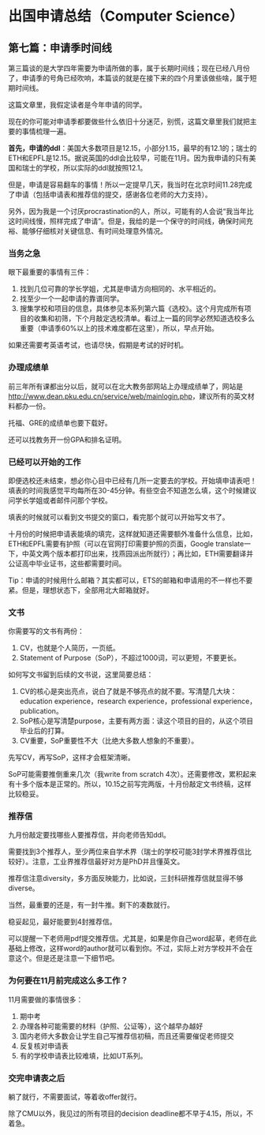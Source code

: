 # 出国申请总结（Computer Science）

## 第七篇：申请季时间线

第三篇谈的是大学四年需要为申请所做的事，属于长期时间线；现在已经八月份了，申请季的号角已经吹响，本篇谈的就是在接下来的四个月里该做些啥，属于短期时间线。

这篇文章里，我假定读者是今年申请的同学。

现在的你可能对申请季都要做些什么依旧十分迷茫，别慌，这篇文章里我们就把主要的事情梳理一遍。

**首先，申请的ddl**：美国大多数项目是12.15，小部分1.15，最早的有12.1的；瑞士的ETH和EPFL是12.15。据说英国的ddl会比较早，可能在11月。因为我申请的只有美国和瑞士的学校，所以实际的ddl就按照12.1。

但是，申请是容易翻车的事情！所以一定提早几天，我当时在北京时间11.28完成了申请（包括申请表和推荐信的提交，感谢各位老师的大力支持）。

另外，因为我是一个讨厌procrastination的人，所以，可能有的人会说“我当年比这时间线慢，照样完成了申请”。但是，我给的是一个保守的时间线，确保时间充裕、能够仔细核对关键信息、有时间处理意外情况。

### 当务之急

眼下最重要的事情有三件：

1. 找到几位可靠的学长学姐，尤其是申请方向相同的、水平相近的。
2. 找至少一个一起申请的靠谱同学。
3. 搜集学校和项目的信息，具体参见本系列第六篇《选校》。这个月完成所有项目的收集和初筛，下个月敲定选校清单。看过上一篇的同学必然知道选校多么重要（申请季60%以上的技术难度都在这里），所以，早点开始。

如果还需要考英语考试，也请尽快，假期是考试的好时机。

### 办理成绩单

前三年所有课都出分以后，就可以在北大教务部网站上办理成绩单了，网站是<http://www.dean.pku.edu.cn/service/web/mainlogin.php>，建议所有的英文材料都办一份。

托福、GRE的成绩单也要下载好。

还可以找教务开一份GPA和排名证明。

### 已经可以开始的工作

即便选校还未结束，想必你心目中已经有几所一定要去的学校。开始填申请表吧！填表的时间我感觉平均每所在30-45分钟。有些空会不知道怎么填，这个时候建议问学长学姐或者邮件问那个学校。

填表的时候就可以看到文书提交的窗口，看完那个就可以开始写文书了。

十月份的时候把申请表能填的填完，这样就知道还需要额外准备什么信息，比如，ETH和EPFL需要有护照（可以在官网打印需要护照的页面，Google translate一下，中英文两个版本都打印出来，找燕园派出所就行）；再比如，ETH需要翻译并公证高中毕业证书，这些都需要时间。

Tip：申请的时候用什么邮箱？其实都可以，ETS的邮箱和申请用的不一样也不要紧。但是，理想状态下，全部用北大邮箱就好。

### 文书

你需要写的文书有两份：

1. CV，也就是个人简历，一页纸。
2. Statement of Purpose（SoP），不超过1000词，可以更短，不要更长。

如何写文书留到后续的文书说，这里简要总结：

1. CV的核心是突出亮点，说白了就是不够亮点的就不要。写清楚几大块：education experience，research experience，professional experience，publication。
2. SoP核心是写清楚purpose，主要有两方面：读这个项目的目的，从这个项目毕业后的打算。
3. CV重要，SoP重要性不大（比绝大多数人想象的不重要）。

先写CV，再写SoP，这样才会框架清晰。

SoP可能需要推倒重来几次（我write from scratch 4次）。还需要修改，累积起来有十多个版本是正常的。所以，10.15之前写完两版，十月份敲定文书终稿，这样比较稳妥。

### 推荐信

九月份敲定要找哪些人要推荐信，并向老师告知ddl。

需要找到3个推荐人，至少两位来自学术界（瑞士的学校可能3封学术界推荐信比较好）。注意，工业界推荐信最好对方是PhD并且懂英文。

推荐信注意diversity，多方面反映能力，比如说，三封科研推荐信就显得不够diverse。

当然，最重要的还是，有一封牛推。剩下的凑数就行。

稳妥起见，最好能要到4封推荐信。

可以提醒一下老师用pdf提交推荐信。尤其是，如果是你自己word起草，老师在此基础上修改，这样word的author就可以看到你。不过，实际上对方学校并不会在意这个。但是还是注意一下细节吧。

### 为何要在11月前完成这么多工作？

11月需要做的事情很多：

1. 期中考
2. 办理各种可能需要的材料（护照、公证等），这个越早办越好
3. 国内老师大多数会让学生自己写推荐信初稿，而且还需要催促老师提交
4. 反复核对申请表
5. 有的学校申请表比较难填，比如UT系列。

### 交完申请表之后

躺了就行，不需要面试，等着收offer就行。

除了CMU以外，我见过的所有项目的decision deadline都不早于4.15，所以，不着急。
